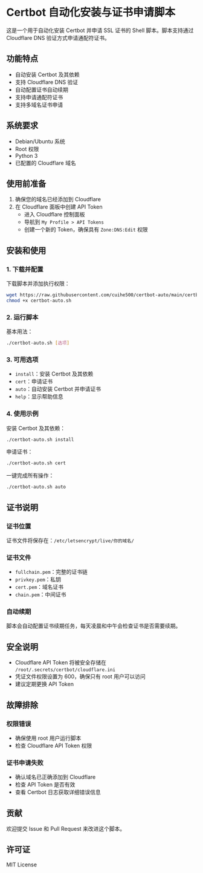 # Certbot 自动化安装与证书申请脚本

这是一个用于自动化安装 Certbot 并申请 SSL 证书的 Shell 脚本。脚本支持通过 Cloudflare DNS 验证方式申请通配符证书。

## 功能特点

- 自动安装 Certbot 及其依赖
- 支持 Cloudflare DNS 验证
- 自动配置证书自动续期
- 支持申请通配符证书
- 支持多域名证书申请

## 系统要求

- Debian/Ubuntu 系统
- Root 权限
- Python 3
- 已配置的 Cloudflare 域名

## 使用前准备

1. 确保您的域名已经添加到 Cloudflare
2. 在 Cloudflare 面板中创建 API Token
   - 进入 Cloudflare 控制面板
   - 导航到 `My Profile > API Tokens`
   - 创建一个新的 Token，确保具有 `Zone:DNS:Edit` 权限

## 安装和使用

### 1. 下载并配置

下载脚本并添加执行权限：
```bash
wget https://raw.githubusercontent.com/cuihe500/certbot-auto/main/certbot-auto.sh
chmod +x certbot-auto.sh
```

### 2. 运行脚本

基本用法：
```bash
./certbot-auto.sh [选项]
```

### 3. 可用选项

- `install`：安装 Certbot 及其依赖
- `cert`：申请证书
- `auto`：自动安装 Certbot 并申请证书
- `help`：显示帮助信息

### 4. 使用示例

安装 Certbot 及其依赖：
```bash
./certbot-auto.sh install
```

申请证书：
```bash
./certbot-auto.sh cert
```

一键完成所有操作：
```bash
./certbot-auto.sh auto
```

## 证书说明

### 证书位置
证书文件将保存在：`/etc/letsencrypt/live/你的域名/`

### 证书文件
- `fullchain.pem`：完整的证书链
- `privkey.pem`：私钥
- `cert.pem`：域名证书
- `chain.pem`：中间证书

### 自动续期
脚本会自动配置证书续期任务，每天凌晨和中午会检查证书是否需要续期。

## 安全说明

- Cloudflare API Token 将被安全存储在 `/root/.secrets/certbot/cloudflare.ini`
- 凭证文件权限设置为 600，确保只有 root 用户可以访问
- 建议定期更换 API Token

## 故障排除

### 权限错误
- 确保使用 root 用户运行脚本
- 检查 Cloudflare API Token 权限

### 证书申请失败
- 确认域名已正确添加到 Cloudflare
- 检查 API Token 是否有效
- 查看 Certbot 日志获取详细错误信息

## 贡献

欢迎提交 Issue 和 Pull Request 来改进这个脚本。

## 许可证

MIT License
